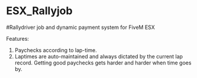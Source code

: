 # ESX_Rallyjob
#Rallydriver job and dynamic payment system for FiveM ESX

Features:  
1. Paychecks according to lap-time.
2. Laptimes are auto-maintained and always dictated by the current lap record.  Getting good paychecks gets harder and harder when time goes by.

